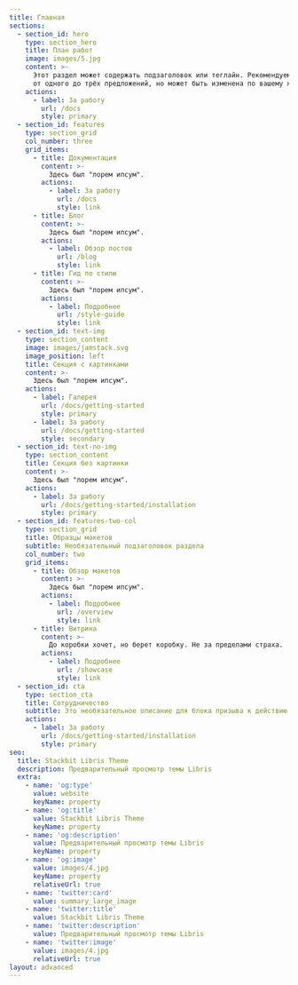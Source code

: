 ```yaml
---
title: Главная
sections:
  - section_id: hero
    type: section_hero
    title: План работ
    image: images/5.jpg
    content: >-
      Этот раздел может содержать подзаголовок или теглайн. Рекомендуемая длина составляет
      от одного до трёх предложений, но может быть изменена по вашему желанию.
    actions:
      - label: За работу
        url: /docs
        style: primary
  - section_id: features
    type: section_grid
    col_number: three
    grid_items:
      - title: Документация
        content: >-
          Здесь был "лорем ипсум".
        actions:
          - label: За работу
            url: /docs
            style: link
      - title: Блог
        content: >-
          Здесь был "лорем ипсум".
        actions:
          - label: Обзор постов
            url: /blog
            style: link
      - title: Гид по стилю
        content: >-
          Здесь был "лорем ипсум".
        actions:
          - label: Подробнее
            url: /style-guide
            style: link
  - section_id: text-img
    type: section_content
    image: images/jamstack.svg
    image_position: left
    title: Секция с картинками
    content: >-
      Здесь был "лорем ипсум".
    actions:
      - label: Галерея
        url: /docs/getting-started
        style: primary
      - label: За работу
        url: /docs/getting-started
        style: secondary
  - section_id: text-no-img
    type: section_content
    title: Секция без картинки
    content: >-
      Здесь был "лорем ипсум".
    actions:
      - label: За работу
        url: /docs/getting-started/installation
        style: primary
  - section_id: features-two-col
    type: section_grid
    title: Образцы макетов
    subtitle: Необязательный подзаголовок раздела
    col_number: two
    grid_items:
      - title: Обзор макетов
        content: >-
          Здесь был "лорем ипсум".
        actions:
          - label: Подробнее
            url: /overview
            style: link
      - title: Витрина
        content: >-
          До коробки хочет, но берет коробку. Не за пределами страха.  Здесь был "лорем ипсум".
        actions:
          - label: Подробнее
            url: /showcase
            style: link
  - section_id: cta
    type: section_cta
    title: Сотрудничество
    subtitle: Это необязательное описание для блока призыва к действию.
    actions:
      - label: За работу
        url: /docs/getting-started/installation
        style: primary
seo:
  title: Stackbit Libris Theme
  description: Предварительный просмотр темы Libris
  extra:
    - name: 'og:type'
      value: website
      keyName: property
    - name: 'og:title'
      value: Stackbit Libris Theme
      keyName: property
    - name: 'og:description'
      value: Предварительный просмотр темы Libris
      keyName: property
    - name: 'og:image'
      value: images/4.jpg
      keyName: property
      relativeUrl: true
    - name: 'twitter:card'
      value: summary_large_image
    - name: 'twitter:title'
      value: Stackbit Libris Theme
    - name: 'twitter:description'
      value: Предварительный просмотр темы Libris
    - name: 'twitter:image'
      value: images/4.jpg
      relativeUrl: true
layout: advanced
---
```



